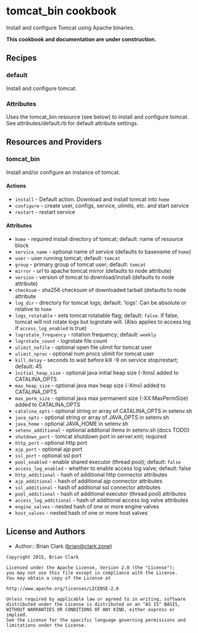 # tomcat_bin cookbook

Install and configure Tomcat using Apache binaries.

**This cookbook and documentation are under construction.**

## Recipes
### default
Install and configure tomcat.
### Attributes
Uses the tomcat_bin resource (see below) to install and configure tomcat.
See attributes/default.rb for default attribute settings.

## Resources and Providers

### tomcat_bin
Install and/or configure an instance of tomcat.

#### Actions
* `install` - Default action. Download and install tomcat into `home`
* `configure` - create user, configs, service, ulimits, etc. and start service
* `restart` - restart service

#### Attributes
* `home` - required install directory of tomcat; default: name of resource block
* `service_name` - optional name of service (defaults to basename of `home`)
* `user` - user running tomcat; default: `tomcat`
* `group` - primary group of tomcat user; default: `tomcat`
* `mirror` - url to apache tomcat mirror (defaults to node attribute)
* `version` - version of tomcat to download/install (defaults to node attribute)
* `checksum` - sha256 checksum of downloaded tarball (defaults to node attribute
* `log_dir` - directory for tomcat logs; default: 'logs'. Can be absolute or
relative to `home`
* `logs_rotatable` - sets tomcat rotatable flag; default: `false`. If false,
tomcat will not rotate logs but logrotate will.
(Also applies to access log if `access_log_enabled` is true)
* `logrotate_frequency` - rotation frequency; default: `weekly`
* `logrotate_count` - logrotate file count
* `ulimit_nofile` - optional open file ulimit for tomcat user
* `ulimit_nproc` - optional num procs ulimit for tomcat user
* `kill_delay` - seconds to wait before kill -9 on service stop/restart; default: 45
* `initial_heap_size` - optional java initial heap size (-Xms) added to CATALINA_OPTS
* `max_heap_size` - optional java max heap size (-Xmx) added to CATALINA_OPTS
* `max_perm_size` - optional java max permanent size (-XX:MaxPermSize)
added to CATALINA_OPTS
* `catalina_opts` - optional string or array of CATALINA_OPTS in setenv.sh
* `java_opts` - optional string or array of JAVA_OPTS in setenv.sh
* `java_home` - optional JAVA_HOME in setenv.sh
* `setenv_additional` - optional additonal items in setenv.sh (docs TODO)
* `shutdown_port` - tomcat shutdown port in server.xml; required
* `http_port` - optional http port
* `ajp_port` - optional ajp port
* `ssl_port` - optional ssl port
* `pool_enabled` - enable shared executor (thread pool); default: `false`
* `access_log_enabled` - whether to enable access log valve; default: false
* `http_additional` - hash of additional http connector attributes
* `ajp_additional` - hash of additional ajp connector attributes
* `ssl_additional` - hash of addtional ssl connector attributes
* `pool_additional` - hash of additional executor (thread pool) attributes
* `access_log_additional` - hash of additional access log valve attributes
* `engine_valves` - nested hash of one or more engine valves
* `host_valves` - nested hash of one or more host valves

## License and Authors
- Author:: Brian Clark (brian@clark.zone)

```text
Copyright 2015, Brian Clark

Licensed under the Apache License, Version 2.0 (the "License");
you may not use this file except in compliance with the License.
You may obtain a copy of the License at

http://www.apache.org/licenses/LICENSE-2.0

Unless required by applicable law or agreed to in writing, software
distributed under the License is distributed on an "AS IS" BASIS,
WITHOUT WARRANTIES OR CONDITIONS OF ANY KIND, either express or implied.
See the License for the specific language governing permissions and
limitations under the License.
```
